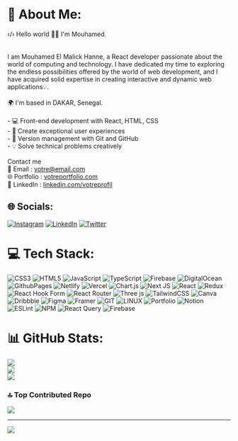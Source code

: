 # 💫 About Me:
‹/› Hello world 👋🏽 I'm Mouhamed.<br><br><br>I am Mouhamed El Malick Hanne, a React developer passionate about the world of computing and technology. I have dedicated my time to exploring the endless possibilities offered by the world of web development, and I have acquired solid expertise in creating interactive and dynamic web applications💡.<br><br>🌍  I'm based in DAKAR, Senegal.<br><br>- 💻 Front-end development with React, HTML, CSS<br>- 🔧 Create exceptional user experiences<br>- 📁 Version management with Git and GitHub<br>- 💡 Solve technical problems creatively<br><br>Contact me<br>📧 Email : [votre@email.com](mailto:mouhamedhanne72@gmail.com)<br>🌐 Portfolio : [votreportfolio.com](https://www.votreportfolio.com)<br>📲 LinkedIn : [linkedin.com/votreprofil](https://www.linkedin.com/votreprofil)<br>


## 🌐 Socials:
[![Instagram](https://img.shields.io/badge/Instagram-%23E4405F.svg?logo=Instagram&logoColor=white)](
https://www.instagram.com/geek___genius/) [![LinkedIn](https://img.shields.io/badge/LinkedIn-%230077B5.svg?logo=linkedin&logoColor=white)](https://linkedin.com/in/mouhamed) [![Twitter](https://img.shields.io/badge/Twitter-%231DA1F2.svg?logo=Twitter&logoColor=white)](https://twitter.com/@MouhamedHanne13) 

# 💻 Tech Stack:
![CSS3](https://img.shields.io/badge/css3-%231572B6.svg?style=for-the-badge&logo=css3&logoColor=white) ![HTML5](https://img.shields.io/badge/html5-%23E34F26.svg?style=for-the-badge&logo=html5&logoColor=white) ![JavaScript](https://img.shields.io/badge/javascript-%23323330.svg?style=for-the-badge&logo=javascript&logoColor=%23F7DF1E) ![TypeScript](https://img.shields.io/badge/typescript-%23007ACC.svg?style=for-the-badge&logo=typescript&logoColor=white) ![Firebase](https://img.shields.io/badge/firebase-%23039BE5.svg?style=for-the-badge&logo=firebase) ![DigitalOcean](https://img.shields.io/badge/DigitalOcean-%230167ff.svg?style=for-the-badge&logo=digitalOcean&logoColor=white) ![GithubPages](https://img.shields.io/badge/github%20pages-121013?style=for-the-badge&logo=github&logoColor=white) ![Netlify](https://img.shields.io/badge/netlify-%23000000.svg?style=for-the-badge&logo=netlify&logoColor=#00C7B7) ![Vercel](https://img.shields.io/badge/vercel-%23000000.svg?style=for-the-badge&logo=vercel&logoColor=white) ![Chart.js](https://img.shields.io/badge/chart.js-F5788D.svg?style=for-the-badge&logo=chart.js&logoColor=white) ![Next JS](https://img.shields.io/badge/Next-black?style=for-the-badge&logo=next.js&logoColor=white) ![React](https://img.shields.io/badge/react-%2320232a.svg?style=for-the-badge&logo=react&logoColor=%2361DAFB) ![Redux](https://img.shields.io/badge/redux-%23593d88.svg?style=for-the-badge&logo=redux&logoColor=white) ![React Hook Form](https://img.shields.io/badge/React%20Hook%20Form-%23EC5990.svg?style=for-the-badge&logo=reacthookform&logoColor=white) ![React Router](https://img.shields.io/badge/React_Router-CA4245?style=for-the-badge&logo=react-router&logoColor=white) ![Three js](https://img.shields.io/badge/threejs-black?style=for-the-badge&logo=three.js&logoColor=white) ![TailwindCSS](https://img.shields.io/badge/tailwindcss-%2338B2AC.svg?style=for-the-badge&logo=tailwind-css&logoColor=white) ![Canva](https://img.shields.io/badge/Canva-%2300C4CC.svg?style=for-the-badge&logo=Canva&logoColor=white) ![Dribbble](https://img.shields.io/badge/Dribbble-EA4C89?style=for-the-badge&logo=dribbble&logoColor=white) ![Figma](https://img.shields.io/badge/figma-%23F24E1E.svg?style=for-the-badge&logo=figma&logoColor=white) ![Framer](https://img.shields.io/badge/Framer-black?style=for-the-badge&logo=framer&logoColor=blue) ![GIT](https://img.shields.io/badge/Git-fc6d26?style=for-the-badge&logo=git&logoColor=white) ![LINUX](https://img.shields.io/badge/Linux-FCC624?style=for-the-badge&logo=linux&logoColor=black) ![Portfolio](https://img.shields.io/badge/Portfolio-%23000000.svg?style=for-the-badge&logo=firefox&logoColor=#FF7139) ![Notion](https://img.shields.io/badge/Notion-%23000000.svg?style=for-the-badge&logo=notion&logoColor=white) ![ESLint](https://img.shields.io/badge/ESLint-4B3263?style=for-the-badge&logo=eslint&logoColor=white) ![NPM](https://img.shields.io/badge/NPM-%23CB3837.svg?style=for-the-badge&logo=npm&logoColor=white) ![React Query](https://img.shields.io/badge/-React%20Query-FF4154?style=for-the-badge&logo=react%20query&logoColor=white) ![Firebase](https://img.shields.io/badge/Firebase-039BE5?style=for-the-badge&logo=Firebase&logoColor=white)
# 📊 GitHub Stats:
![](https://github-readme-stats.vercel.app/api?username=mouhamedhanne&theme=dark&hide_border=false&include_all_commits=true&count_private=true)<br/>
![](https://github-readme-streak-stats.herokuapp.com/?user=mouhamedhanne&theme=dark&hide_border=false)<br/>
![](https://github-readme-stats.vercel.app/api/top-langs/?username=mouhamedhanne&theme=dark&hide_border=false&include_all_commits=true&count_private=true&layout=compact)

### 🔝 Top Contributed Repo
![](https://github-contributor-stats.vercel.app/api?username=mouhamedhanne&limit=5&theme=dark&combine_all_yearly_contributions=true)

---
[![](https://visitcount.itsvg.in/api?id=mouhamedhanne&icon=0&color=0)](https://visitcount.itsvg.in)

<!-- Proudly created with GPRM ( https://gprm.itsvg.in ) -->
